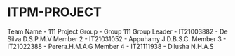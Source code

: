# ITPM-PROJECT

Team Name - 111
Project Group - Group 111
Group Leader - IT21003882 - De Silva D.S.P.M.V
Member 2 - IT21031052 - Appuhamy J.D.B.S.C.
Member 3 - IT21022388 - Perera.H.M.A.G
Member 4 - IT21111938 - Dilusha N.H.A.S
